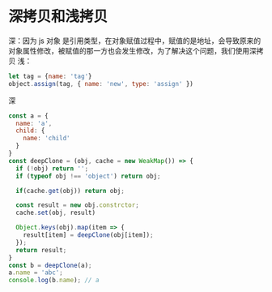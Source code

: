 # 深拷贝和浅拷贝

深：因为 js 对象 是引用类型，在对象赋值过程中，赋值的是地址，会导致原来的对象属性修改，被赋值的那一方也会发生修改，为了解决这个问题，我们使用深拷贝
浅：
```js 
let tag = {name: 'tag'}
object.assign(tag, { name: 'new', type: 'assign' })
```

深
```js
const a = {
  name: 'a',
  child: {
    name: 'child'
  }
}
const deepClone = (obj, cache = new WeakMap()) => {
  if (!obj) return '';
  if (typeof obj !== 'object') return obj;

  if(cache.get(obj)) return obj;

  const result = new obj.constrctor;
  cache.set(obj, result)

  Object.keys(obj).map(item => {
    result[item] = deepClone(obj[item]);
  });
  return result;
}
const b = deepClone(a);
a.name = 'abc';
console.log(b.name); // a
```
